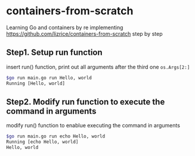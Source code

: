 # containers-from-scratch
Learning Go and containers by re implementing https://github.com/lizrice/containers-from-scratch step by step

## Step1. Setup run function
insert run() function, print out all arguments after the third one `os.Args[2:]`

```bash
$go run main.go run Hello, world 
Running [Hello, world]
```

## Step2. Modify run function to execute the command in arguments
modify run() function to enablue executing the command in arguments

```bash
$go run main.go run echo Hello, world 
Running [echo Hello, world]
Hello, world
```
